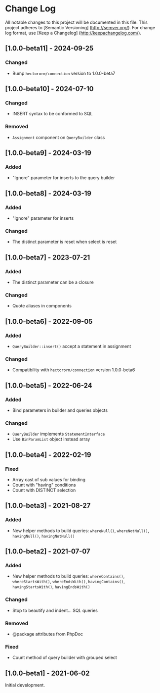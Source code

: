 # Change Log

All notable changes to this project will be documented in this file. This project adheres
to [Semantic Versioning] (http://semver.org/). For change log format,
use [Keep a Changelog] (http://keepachangelog.com/).

## [1.0.0-beta11] - 2024-09-25

### Changed

- Bump `hectororm/connection` version to 1.0.0-beta7

## [1.0.0-beta10] - 2024-07-10

### Changed

- INSERT syntax to be conformed to SQL

### Removed

- `Assignment` component on `QueryBuilder` class

## [1.0.0-beta9] - 2024-03-19

### Added

- "Ignore" parameter for inserts to the query builder

## [1.0.0-beta8] - 2024-03-19

### Added

- "Ignore" parameter for inserts

### Changed

- The distinct parameter is reset when select is reset

## [1.0.0-beta7] - 2023-07-21

### Added

- The distinct parameter can be a closure

### Changed

- Quote aliases in components

## [1.0.0-beta6] - 2022-09-05

### Added

- `QueryBuilder::insert()` accept a statement in assignment

### Changed

- Compatibility with `hectororm/connection` version 1.0.0-beta6

## [1.0.0-beta5] - 2022-06-24

### Added

- Bind parameters in builder and queries objects

### Changed

- `QueryBuilder` implements `StatementInterface`
- Use `BinParamList` object instead array

## [1.0.0-beta4] - 2022-02-19

### Fixed

- Array cast of sub values for binding
- Count with "having" conditions
- Count with DISTINCT selection

## [1.0.0-beta3] - 2021-08-27

### Added

- New helper methods to build queries: `whereNull()`, `whereNotNull()`, `havingNull()`, `havingNotNull()`

## [1.0.0-beta2] - 2021-07-07

### Added

- New helper methods to build queries: `whereContains()`, `whereStartsWith()`, `whereEndsWith()`, `havingContains()`, `havingStartsWith()`, `havingEndsWith()`

### Changed

- Stop to beautify and indent... SQL queries

### Removed

- @package attributes from PhpDoc

### Fixed

- Count method of query builder with grouped select

## [1.0.0-beta1] - 2021-06-02

Initial development.
